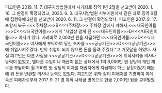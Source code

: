 피고인은 2019. 11. 7. 대구지방법원에서 사기죄로 징역 1년 2월을 선고받아 2020. 1. 16. 그 판결이 확정되었고, 2020. 6. 3. 대구지방법원 서부지원에서 같은 죄로 징역 6월에 집행유예 2년을 선고받아 2020. 6. 11. 그 판결이 확정되었다.
피고인은 2017. 9. 17. 포항시 북구 <<<주차장>>>B<<</주차장>>> 주차장 앞에서 피해자 <<<내국인이름>>>C<<</내국인이름>>>에게 "사업상 알게 된 <<<내국인이름>>>D<<</내국인이름>>> 이사가 있다. 사례비로 2,000만 원을 지급하면 <<<내국인이름>>>D<<</내국인이름>>> 이사에게 부탁하여 당신 조카를 <<<공공기관>>>D<<</공공기관>>>에 취업시켜주겠다. 만약 취업이 되지 않으면 돈을 돌려 주겠다."고 거짓말을 하였다.
사실 피고인은 다른 사람을 <<<공공기관>>>D<<</공공기관>>>에 취직시켜줄 의사나 능력이 없었고, 별다른 수입이나 재산이 없는 상태에서 1억 6,000만 원 상당의 개인 채무를 부담하며 월 700만 원 상당의 이자를 채권자에게 지급해야 하는 상황이었기 때문에 위 돈을 반환할 의사나 능력도 없었다. 피고인은 위와 같이 피해자를 기망하여 이에 속은 피해자로부터 2017. 9. 21.경 취직 사례금 명목으로 현금 2,000만 원을 교부받았다.